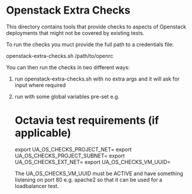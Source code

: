 # Openstack Extra Checks

This directory contains tools that provide checks to aspects of Openstack
deployments that might not be covered by existing tests.

To run the checks you muct provide the full path to a credentials file:

   openstack-extra-checks.sh /path/to/openrc

You can then run the checks in two different ways:

1. run openstack-extra-checks.sh with no extra args and it will ask for input where required

2. run with some global variables pre-set e.g.

    # Octavia test requirements (if applicable)
    export UA_OS_CHECKS_PROJECT_NET=<tenant network name or uuid>
    export UA_OS_CHECKS_PROJECT_SUBNET=<tenant subnet name or uuid>
    export UA_OS_CHECKS_EXT_NET=<external net name or uuid>
    export UA_OS_CHECKS_VM_UUID=<vm uuid>

    The UA_OS_CHECKS_VM_UUID must be ACTIVE and have something listening on port 80 e.g.
    apache2 so that it can be used for a loadbalancer test.

